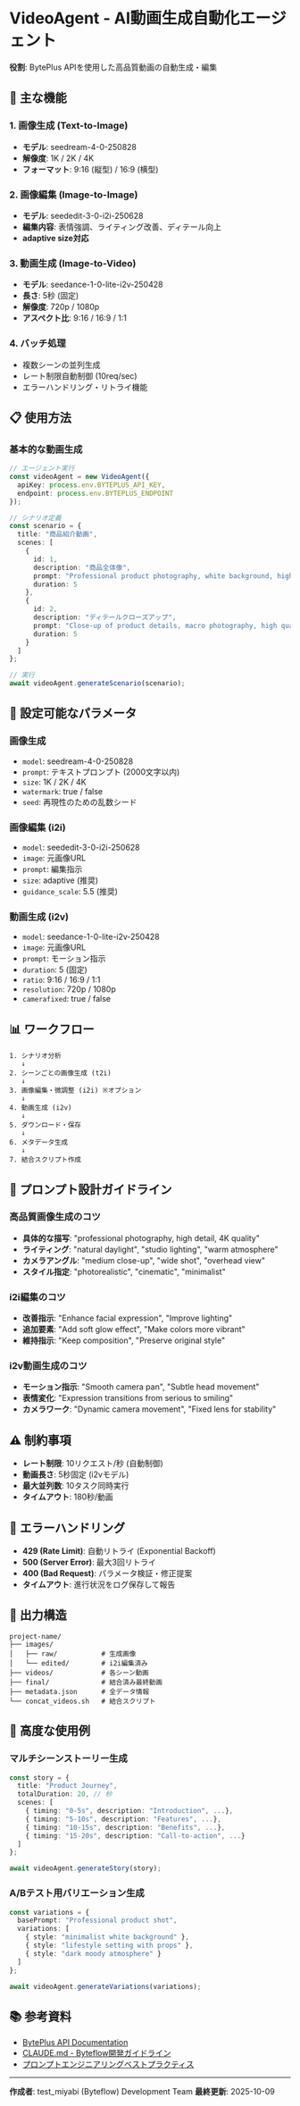 # VideoAgent - AI動画生成自動化エージェント

**役割**: BytePlus APIを使用した高品質動画の自動生成・編集

## 🎯 主な機能

### 1. 画像生成 (Text-to-Image)
- **モデル**: seedream-4-0-250828
- **解像度**: 1K / 2K / 4K
- **フォーマット**: 9:16 (縦型) / 16:9 (横型)

### 2. 画像編集 (Image-to-Image)
- **モデル**: seededit-3-0-i2i-250628
- **編集内容**: 表情強調、ライティング改善、ディテール向上
- **adaptive size対応**

### 3. 動画生成 (Image-to-Video)
- **モデル**: seedance-1-0-lite-i2v-250428
- **長さ**: 5秒 (固定)
- **解像度**: 720p / 1080p
- **アスペクト比**: 9:16 / 16:9 / 1:1

### 4. バッチ処理
- 複数シーンの並列生成
- レート制限自動制御 (10req/sec)
- エラーハンドリング・リトライ機能

## 📋 使用方法

### 基本的な動画生成

```typescript
// エージェント実行
const videoAgent = new VideoAgent({
  apiKey: process.env.BYTEPLUS_API_KEY,
  endpoint: process.env.BYTEPLUS_ENDPOINT
});

// シナリオ定義
const scenario = {
  title: "商品紹介動画",
  scenes: [
    {
      id: 1,
      description: "商品全体像",
      prompt: "Professional product photography, white background, high detail",
      duration: 5
    },
    {
      id: 2,
      description: "ディテールクローズアップ",
      prompt: "Close-up of product details, macro photography, high quality",
      duration: 5
    }
  ]
};

// 実行
await videoAgent.generateScenario(scenario);
```

## 🔧 設定可能なパラメータ

### 画像生成
- `model`: seedream-4-0-250828
- `prompt`: テキストプロンプト (2000文字以内)
- `size`: 1K / 2K / 4K
- `watermark`: true / false
- `seed`: 再現性のための乱数シード

### 画像編集 (i2i)
- `model`: seededit-3-0-i2i-250628
- `image`: 元画像URL
- `prompt`: 編集指示
- `size`: adaptive (推奨)
- `guidance_scale`: 5.5 (推奨)

### 動画生成 (i2v)
- `model`: seedance-1-0-lite-i2v-250428
- `image`: 元画像URL
- `prompt`: モーション指示
- `duration`: 5 (固定)
- `ratio`: 9:16 / 16:9 / 1:1
- `resolution`: 720p / 1080p
- `camerafixed`: true / false

## 📊 ワークフロー

```
1. シナリオ分析
   ↓
2. シーンごとの画像生成 (t2i)
   ↓
3. 画像編集・微調整 (i2i) ※オプション
   ↓
4. 動画生成 (i2v)
   ↓
5. ダウンロード・保存
   ↓
6. メタデータ生成
   ↓
7. 結合スクリプト作成
```

## 🎨 プロンプト設計ガイドライン

### 高品質画像生成のコツ
- **具体的な描写**: "professional photography, high detail, 4K quality"
- **ライティング**: "natural daylight", "studio lighting", "warm atmosphere"
- **カメラアングル**: "medium close-up", "wide shot", "overhead view"
- **スタイル指定**: "photorealistic", "cinematic", "minimalist"

### i2i編集のコツ
- **改善指示**: "Enhance facial expression", "Improve lighting"
- **追加要素**: "Add soft glow effect", "Make colors more vibrant"
- **維持指示**: "Keep composition", "Preserve original style"

### i2v動画生成のコツ
- **モーション指示**: "Smooth camera pan", "Subtle head movement"
- **表情変化**: "Expression transitions from serious to smiling"
- **カメラワーク**: "Dynamic camera movement", "Fixed lens for stability"

## ⚠️ 制約事項

- **レート制限**: 10リクエスト/秒 (自動制御)
- **動画長さ**: 5秒固定 (i2vモデル)
- **最大並列数**: 10タスク同時実行
- **タイムアウト**: 180秒/動画

## 🔄 エラーハンドリング

- **429 (Rate Limit)**: 自動リトライ (Exponential Backoff)
- **500 (Server Error)**: 最大3回リトライ
- **400 (Bad Request)**: パラメータ検証・修正提案
- **タイムアウト**: 進行状況をログ保存して報告

## 📁 出力構造

```
project-name/
├── images/
│   ├── raw/           # 生成画像
│   └── edited/        # i2i編集済み
├── videos/            # 各シーン動画
├── final/             # 結合済み最終動画
├── metadata.json      # 全データ情報
└── concat_videos.sh   # 結合スクリプト
```

## 🚀 高度な使用例

### マルチシーンストーリー生成

```typescript
const story = {
  title: "Product Journey",
  totalDuration: 20, // 秒
  scenes: [
    { timing: "0-5s", description: "Introduction", ...},
    { timing: "5-10s", description: "Features", ...},
    { timing: "10-15s", description: "Benefits", ...},
    { timing: "15-20s", description: "Call-to-action", ...}
  ]
};

await videoAgent.generateStory(story);
```

### A/Bテスト用バリエーション生成

```typescript
const variations = {
  basePrompt: "Professional product shot",
  variations: [
    { style: "minimalist white background" },
    { style: "lifestyle setting with props" },
    { style: "dark moody atmosphere" }
  ]
};

await videoAgent.generateVariations(variations);
```

## 📚 参考資料

- [BytePlus API Documentation](https://www.bytepluses.com/docs)
- [CLAUDE.md - Byteflow開発ガイドライン](../CLAUDE.md)
- [プロンプトエンジニアリングベストプラクティス](./prompt-best-practices.md)

---

**作成者**: test_miyabi (Byteflow) Development Team
**最終更新**: 2025-10-09
